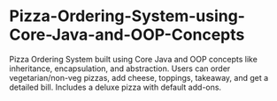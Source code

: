 # Pizza-Ordering-System-using-Core-Java-and-OOP-Concepts
Pizza Ordering System built using Core Java and OOP concepts like inheritance, encapsulation, and abstraction. Users can order vegetarian/non-veg pizzas, add cheese, toppings, takeaway, and get a detailed bill. Includes a deluxe pizza with default add-ons.
